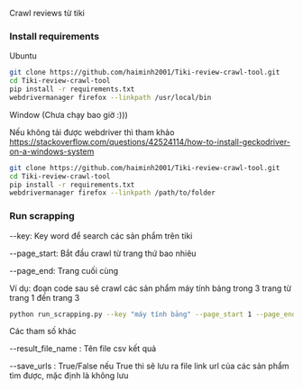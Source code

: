 Crawl reviews từ tiki

### Install requirements

Ubuntu
```bash
git clone https://github.com/haiminh2001/Tiki-review-crawl-tool.git
cd Tiki-review-crawl-tool
pip install -r requirements.txt
webdrivermanager firefox --linkpath /usr/local/bin
```

Window (Chưa chạy bao giờ :)))

Nếu không tải được webdriver thì tham khảo https://stackoverflow.com/questions/42524114/how-to-install-geckodriver-on-a-windows-system
```bash
git clone https://github.com/haiminh2001/Tiki-review-crawl-tool.git
cd Tiki-review-crawl-tool
pip install -r requirements.txt
webdrivermanager firefox --linkpath /path/to/folder
```

### Run scrapping
--key: Key word để search các sản phẩm trên tiki

--page_start: Bắt đầu crawl từ trang thứ bao nhiêu

--page_end: Trang cuối cùng 

Ví dụ: đoạn code sau sẽ crawl các sản phẩm máy tính bảng trong 3 trang từ trang 1 đến trang 3
```bash
python run_scrapping.py --key "máy tính bảng" --page_start 1 --page_end 3
```
Các tham số khác

--result_file_name : Tên file csv kết quả

--save_urls : True/False nếu True thì sẽ lưu ra file link url của các sản phẩm tìm được, mặc định là không lưu
